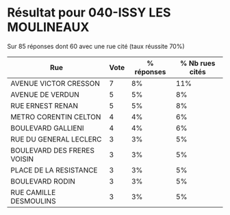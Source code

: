 # Résultat pour 040-ISSY LES MOULINEAUX

Sur 85 réponses dont 60 avec une rue cité (taux réussite 70%)

| Rue | Vote | % réponses | % Nb rues cités|
|-----|------|------------|----------------|
| AVENUE VICTOR CRESSON | 7 | 8% | 11%|
| AVENUE DE VERDUN | 5 | 5% | 8%|
| RUE ERNEST RENAN | 5 | 5% | 8%|
| METRO CORENTIN CELTON | 4 | 4% | 6%|
| BOULEVARD GALLIENI | 4 | 4% | 6%|
| RUE DU GENERAL LECLERC | 3 | 3% | 5%|
| BOULEVARD DES FRERES VOISIN | 3 | 3% | 5%|
| PLACE DE LA RESISTANCE | 3 | 3% | 5%|
| BOULEVARD RODIN | 3 | 3% | 5%|
| RUE CAMILLE DESMOULINS | 3 | 3% | 5%|
